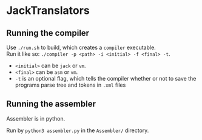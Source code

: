 # JackTranslators

## Running the compiler
Use `./run.sh` to build, which creates a `compiler` executable.  
Run it like so: `./compiler -p <path> -i <initial> -f <final> -t`. 
- `<initial>` can be `jack` or `vm`.
- `<final>` can be `asm` or `vm`.
- `-t` is an optional flag, which tells the compiler whether or not to save the programs parse tree and tokens in `.xml` files

## Running the assembler
Assembler is in python. 

Run by `python3 assembler.py` in the `Assembler/` directory. 
